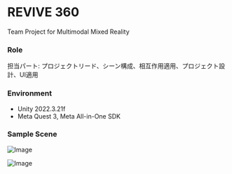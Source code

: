 # REVIVE 360
Team Project for Multimodal Mixed Reality

### Role
担当パート: プロジェクトリード、シーン構成、相互作用適用、プロジェクト設計、UI適用

### Environment
* Unity 2022.3.21f
* Meta Quest 3, Meta All-in-One SDK

### Sample Scene

![Image](https://github.com/user-attachments/assets/70324e1e-4cfd-44fd-bcb9-cba5c2696920)

![Image](https://github.com/user-attachments/assets/37dfd86e-8163-4e34-991c-a1cfa5c10a56)
